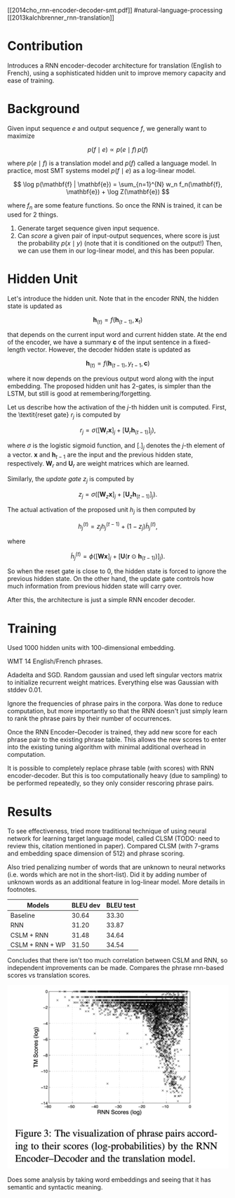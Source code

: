 [[2014cho_rnn-encoder-decoder-smt.pdf]]
#natural-language-processing 
[[2013kalchbrenner_rnn-translation]]  

# Contribution 
   
   Introduces a RNN encoder-decoder architecture for translation (English to French), using a sophisticated hidden unit to improve memory capacity and ease of training. 

# Background 

   Given input sequence $e$ and output sequence $f$, we generally want to maximize  
   
   $$ 
      p(f \mid e) \propto p(e \mid f) \, p(f)
   $$
   
   where $p(e \mid f)$ is a translation model and $p(f)$ called a language model. In practice, most SMT systems model $p(f \mid e)$ as a log-linear model. 

   $$ 
      \log p(\mathbf{f} | \mathbf{e}) = \sum_{n=1}^{N} w_n f_n(\mathbf{f}, \mathbf{e}) + \log Z(\mathbf{e})
   $$ 

   where $f_n$ are some feature functions. So once the RNN is trained, it can be used for 2 things. 
   1. Generate target sequence given input sequence. 
   2. Can *score* a given pair of input-output sequences, where score is just the probability $p(x \mid y)$ (note that it is conditioned on the output!)  Then, we can use them in our log-linear model, and this has been popular. 

# Hidden Unit 

   Let's introduce the hidden unit. Note that in the encoder RNN, the hidden state is updated as 

   $$ 
      \mathbf{h}_{(t)} = f(\mathbf{h}_{(t-1)}, \mathbf{x}_t)
   $$
   
   that depends on the current input word and current hidden state. At the end of the encoder, we have a summary $\mathbf{c}$ of the input sentence in a fixed-length vector. However, the decoder hidden state is updated as 

   $$ 
      \mathbf{h}_{(t)} = f(\mathbf{h}_{(t-1)}, y_{t-1}, \mathbf{c})
   $$

   where it now depends on the previous output word along with the input embedding. The proposed hidden unit has 2-gates, is simpler than the LSTM, but still is good at remembering/forgetting. 

   Let us describe how the activation of the $j$-th hidden unit is computed. First, the \textit{reset gate} $r_j$ is computed by

   $$
      r_j = \sigma \left( [\mathbf{W}_r \mathbf{x}]_j + [\mathbf{U}_r \mathbf{h}_{(t-1)}]_j \right), \tag{5}
   $$

   where $\sigma$ is the logistic sigmoid function, and $[.]_j$ denotes the $j$-th element of a vector. $\mathbf{x}$ and $\mathbf{h}_{t-1}$ are the input and the previous hidden state, respectively. $\mathbf{W}_r$ and $\mathbf{U}_r$ are weight matrices which are learned.

   Similarly, the *update gate* $z_j$ is computed by

   $$
      z_j = \sigma \left( [\mathbf{W}_z \mathbf{x}]_j + [\mathbf{U}_z \mathbf{h}_{(t-1)}]_j \right). \tag{6}
   $$

   The actual activation of the proposed unit $h_j$ is then computed by

   $$
      h_j^{(t)} = z_j h_j^{(t-1)} + (1 - z_j) \tilde{h}_j^{(t)}, \tag{7}
   $$

   where

   $$
      \tilde{h}_j^{(t)} = \phi \left( [\mathbf{W} \mathbf{x}]_j + [\mathbf{U} (\mathbf{r} \odot \mathbf{h}_{(t-1)})]_j \right). 
   $$

   So when the reset gate is close to 0, the hidden state is forced to ignore the previous hidden state. On the other hand, the update gate controls how much information from previous hidden state will carry over. 

   After this, the architecture is just a simple RNN encoder decoder. 

# Training 

   Used 1000 hidden units with 100-dimensional embedding. 

   WMT 14 English/French phrases. 

   Adadelta and SGD. Random gaussian and used left singular vectors matrix to initialize recurrent weight matrices. Everything else was Gaussian with stddev 0.01. 

   Ignore the frequencies of phrase pairs in the corpora. Was done to reduce computation, but more importantly so that the RNN doesn't just simply learn to rank the phrase pairs by their number of occurrences. 

   Once the RNN Encoder–Decoder is trained, they add new score for each phrase pair to the existing phrase table. This allows the new scores to enter into the existing tuning algorithm with minimal additional overhead in computation.

   It is possible to completely replace phrase table (with scores) with RNN encoder-decoder. But this is too computationally heavy (due to sampling) to be performed repeatedly, so they only consider rescoring phrase pairs. 

# Results 

   To see effectiveness, tried more traditional technique of using neural network for learning target language model, called CLSM (TODO: need to review this, citation mentioned in paper). Compared CLSM (with 7-grams and embedding space dimension of 512) and phrase scoring. 

   Also tried penalizing number of words that are unknown to neural networks (i.e. words which are not in the short-list). Did it by adding number of unknown words as an additional feature in log-linear model. More details in footnotes. 

   | Models | BLEU dev | BLEU test |
   |--------|----------|-----------|
   | Baseline | 30.64 | 33.30 |
   | RNN | 31.20 | 33.87 |
   | CSLM + RNN | 31.48 | 34.64 |
   | CSLM + RNN + WP | 31.50 | 34.54 | 

   Concludes that there isn't too much correlation between CSLM and RNN, so independent improvements can be made. Compares the phrase rnn-based scores vs translation scores. 

   ![image](rnn_vs_trans.png)

   Does some analysis by taking word embeddings and seeing that it has semantic and syntactic meaning. 
